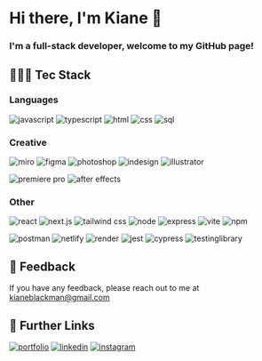 # Hi there, I'm Kiane 👋

### I'm a full-stack developer, welcome to my GitHub page!

## 👨🏾‍💻 Tec Stack

### Languages

![javascript](https://img.shields.io/badge/javascript-FEC11A?style=for-the-badge&logo=javascript&logoColor=black)
![typescript](https://img.shields.io/badge/typescript-2D73BE?style=for-the-badge&logo=typescript&logoColor=white)
![html](https://img.shields.io/badge/html-D94924?style=for-the-badge&logo=html5&logoColor=white)
![css](https://img.shields.io/badge/css-254DE2?style=for-the-badge&logo=css3&logoColor=white)
![sql](https://img.shields.io/badge/sql-316289?style=for-the-badge&logo=postgresql&logoColor=white)

### Creative

![miro](https://img.shields.io/badge/miro-55536C?style=for-the-badge&logo=miro&logoColor=white)
![figma](https://img.shields.io/badge/figma-04C47B?style=for-the-badge&logo=figma&logoColor=white)
![photoshop](https://img.shields.io/badge/photoshop-24A5FE?style=for-the-badge&logo=adobephotoshop&logoColor=white)
![indesign](https://img.shields.io/badge/indesign-F12E62?style=for-the-badge&logo=adobeindesign&logoColor=white)
![illustrator](https://img.shields.io/badge/illustrator-F49106?style=for-the-badge&logo=adobeillustrator&logoColor=white)

![premiere pro](https://img.shields.io/badge/premierepro-9190F3?style=for-the-badge&logo=adobepremierepro&logoColor=white)
![after effects](https://img.shields.io/badge/aftereffects-6470F0?style=for-the-badge&logo=adobeaftereffects&logoColor=white)

### Other

![react](https://img.shields.io/badge/react-56D0EE?style=for-the-badge&logo=react&logoColor=white)
![next.js](https://img.shields.io/badge/next.js-2D2D2D?style=for-the-badge&logo=next.js&logoColor=white)
![tailwind css](https://img.shields.io/badge/tailwindcss-36BCFA?style=for-the-badge&logo=tailwindcss&logoColor=white)
![node](https://img.shields.io/badge/nodejs-6BA163?style=for-the-badge&logo=node.js&logoColor=white)
![express](https://img.shields.io/badge/express-2F2F2F?style=for-the-badge&logo=express&logoColor=white)
![vite](https://img.shields.io/badge/vite-BC36FD?style=for-the-badge&logo=vite&logoColor=white)
![npm](https://img.shields.io/badge/npm-C03635?style=for-the-badge&logo=npm&logoColor=white)

![postman](https://img.shields.io/badge/postman-F16631?style=for-the-badge&logo=postman&logoColor=white)
![netlify](https://img.shields.io/badge/netlify-48C9BA?style=for-the-badge&logo=netlify&logoColor=white)
![render](https://img.shields.io/badge/render-4451E8?style=for-the-badge&logo=render&logoColor=white)
![jest](https://img.shields.io/badge/jest-BD3815?style=for-the-badge&logo=jest&logoColor=white)
![cypress](https://img.shields.io/badge/cypress-58CE9B?style=for-the-badge&logo=cypress&logoColor=white)
![testinglibrary](https://img.shields.io/badge/testinglibrary-F0709D?style=for-the-badge&logo=testinglibrary&logoColor=white)

## 💬 Feedback

If you have any feedback, please reach out to me at kianeblackman@gmail.com

## 🔗 Further Links
[![portfolio](https://img.shields.io/badge/my_portfolio-EF4444?style=for-the-badge&logo=ko-fi&logoColor=white)](https://kianeblackman.com/)
[![linkedin](https://img.shields.io/badge/linkedin-0A66C2?style=for-the-badge&logo=linkedin&logoColor=white)](https://www.linkedin.com/in/kiane-gucher-blackman-646286251/)
[![instagram](https://img.shields.io/badge/instagram-DE00E4?style=for-the-badge&logo=instagram&logoColor=white)](https://twitter.com/)
